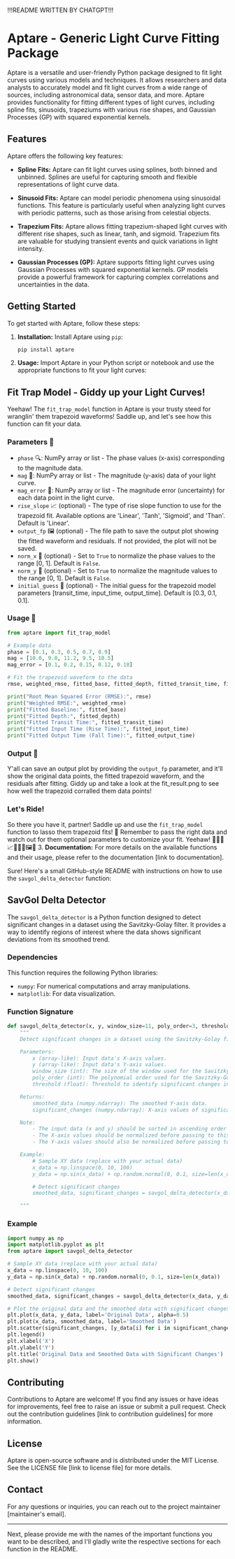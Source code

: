 !!!README WRITTEN BY CHATGPT!!!
# Aptare - Generic Light Curve Fitting Package

Aptare is a versatile and user-friendly Python package designed to fit light curves using various models and techniques. It allows researchers and data analysts to accurately model and fit light curves from a wide range of sources, including astronomical data, sensor data, and more. Aptare provides functionality for fitting different types of light curves, including spline fits, sinusoids, trapeziums with various rise shapes, and Gaussian Processes (GP) with squared exponential kernels.

## Features

Aptare offers the following key features:

- **Spline Fits:** Aptare can fit light curves using splines, both binned and unbinned. Splines are useful for capturing smooth and flexible representations of light curve data.

- **Sinusoid Fits:** Aptare can model periodic phenomena using sinusoidal functions. This feature is particularly useful when analyzing light curves with periodic patterns, such as those arising from celestial objects.

- **Trapezium Fits:** Aptare allows fitting trapezium-shaped light curves with different rise shapes, such as linear, tanh, and sigmoid. Trapezium fits are valuable for studying transient events and quick variations in light intensity.

- **Gaussian Processes (GP):** Aptare supports fitting light curves using Gaussian Processes with squared exponential kernels. GP models provide a powerful framework for capturing complex correlations and uncertainties in the data.

## Getting Started

To get started with Aptare, follow these steps:

1. **Installation:** Install Aptare using `pip`:

   ```bash
   pip install aptare
   ```

2. **Usage:** Import Aptare in your Python script or notebook and use the appropriate functions to fit your light curves:

## Fit Trap Model - Giddy up your Light Curves!

Yeehaw! The `fit_trap_model` function in Aptare is your trusty steed for wranglin' them trapezoid waveforms! Saddle up, and let's see how this function can fit your data.

### Parameters 🎯

- `phase` 🔍: NumPy array or list - The phase values (x-axis) corresponding to the magnitude data.
- `mag` 🌟: NumPy array or list - The magnitude (y-axis) data of your light curve.
- `mag_error` 🔧: NumPy array or list - The magnitude error (uncertainty) for each data point in the light curve.
- `rise_slope` 📈 (optional) - The type of rise slope function to use for the trapezoid fit. Available options are 'Linear', 'Tanh', 'Sigmoid', and 'Than'. Default is 'Linear'.
- `output_fp` 🖼️ (optional) - The file path to save the output plot showing the fitted waveform and residuals. If not provided, the plot will not be saved.
- `norm_x` 📐 (optional) - Set to `True` to normalize the phase values to the range [0, 1]. Default is `False`.
- `norm_y` 📏 (optional) - Set to `True` to normalize the magnitude values to the range [0, 1]. Default is `False`.
- `initial_guess` 🎯 (optional) - The initial guess for the trapezoid model parameters [transit_time, input_time, output_time]. Default is [0.3, 0.1, 0.1].

### Usage 🤠

```python
from aptare import fit_trap_model

# Example data
phase = [0.1, 0.3, 0.5, 0.7, 0.9]
mag = [10.0, 9.8, 11.2, 9.5, 10.5]
mag_error = [0.1, 0.2, 0.15, 0.12, 0.18]

# Fit the trapezoid waveform to the data
rmse, weighted_rmse, fitted_base, fitted_depth, fitted_transit_time, fitted_input_time, fitted_output_time = fit_trap_model(phase, mag, mag_error, rise_slope='Tanh', output_fp='fit_result.png', norm_x=True, norm_y=True, initial_guess=[0.2, 0.05, 0.05])

print("Root Mean Squared Error (RMSE):", rmse)
print("Weighted RMSE:", weighted_rmse)
print("Fitted Baseline:", fitted_base)
print("Fitted Depth:", fitted_depth)
print("Fitted Transit Time:", fitted_transit_time)
print("Fitted Input Time (Rise Time):", fitted_input_time)
print("Fitted Output Time (Fall Time):", fitted_output_time)
```

### Output 🌄

Y'all can save an output plot by providing the `output_fp` parameter, and it'll show the original data points, the fitted trapezoid waveform, and the residuals after fitting. Giddy up and take a look at the fit_result.png to see how well the trapezoid corralled them data points!

### Let's Ride!

So there you have it, partner! Saddle up and use the `fit_trap_model` function to lasso them trapezoid fits! 🐎 Remember to pass the right data and watch out for them optional parameters to customize your fit. Yeehaw! 🌵🌟🔧📈🎯📐📏🖼️🌄
3. **Documentation:** For more details on the available functions and their usage, please refer to the documentation [link to documentation].


Sure! Here's a small GitHub-style README with instructions on how to use the `savgol_delta_detector` function:

## SavGol Delta Detector

The `savgol_delta_detector` is a Python function designed to detect significant changes in a dataset using the Savitzky-Golay filter. It provides a way to identify regions of interest where the data shows significant deviations from its smoothed trend.

### Dependencies

This function requires the following Python libraries:

- `numpy`: For numerical computations and array manipulations.
- `matplotlib`: For data visualization.

### Function Signature

```python
def savgol_delta_detector(x, y, window_size=11, poly_order=3, threshold=0.1):
    """
    Detect significant changes in a dataset using the Savitzky-Golay filter.

    Parameters:
        x (array-like): Input data's X-axis values.
        y (array-like): Input data's Y-axis values.
        window_size (int): The size of the window used for the Savitzky-Golay filter. Default is 11.
        poly_order (int): The polynomial order used for the Savitzky-Golay filter. Default is 3.
        threshold (float): Threshold to identify significant changes in the smoothed data. Default is 0.1.

    Returns:
        smoothed_data (numpy.ndarray): The smoothed Y-axis data.
        significant_changes (numpy.ndarray): X-axis values of significant changes in the data.

    Note:
        - The input data (x and y) should be sorted in ascending order of X-axis values.
        - The X-axis values should be normalized before passing to this function.
        - The Y-axis values should also be normalized before passing to this function.

    Example:
        # Sample XY data (replace with your actual data)
        x_data = np.linspace(0, 10, 100)
        y_data = np.sin(x_data) + np.random.normal(0, 0.1, size=len(x_data))

        # Detect significant changes
        smoothed_data, significant_changes = savgol_delta_detector(x_data, y_data)

    """
```


### Example

```python
import numpy as np
import matplotlib.pyplot as plt
from aptare import savgol_delta_detector

# Sample XY data (replace with your actual data)
x_data = np.linspace(0, 10, 100)
y_data = np.sin(x_data) + np.random.normal(0, 0.1, size=len(x_data))

# Detect significant changes
smoothed_data, significant_changes = savgol_delta_detector(x_data, y_data)

# Plot the original data and the smoothed data with significant changes
plt.plot(x_data, y_data, label='Original Data', alpha=0.5)
plt.plot(x_data, smoothed_data, label='Smoothed Data')
plt.scatter(significant_changes, [y_data[i] for i in significant_changes], color='red', label='Significant Changes')
plt.legend()
plt.xlabel('X')
plt.ylabel('Y')
plt.title('Original Data and Smoothed Data with Significant Changes')
plt.show()
```


## Contributing

Contributions to Aptare are welcome! If you find any issues or have ideas for improvements, feel free to raise an issue or submit a pull request. Check out the contribution guidelines [link to contribution guidelines] for more information.

## License

Aptare is open-source software and is distributed under the MIT License. See the LICENSE file [link to license file] for more details.

## Contact

For any questions or inquiries, you can reach out to the project maintainer [maintainer's email].

---

Next, please provide me with the names of the important functions you want to be described, and I'll gladly write the respective sections for each function in the README.
